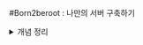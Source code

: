 #Born2beroot : 나만의 서버 구축하기

<details>
  <summary>개념 정리</summary>
  ###가상머신이란?
  ###리눅스란?
  ###LVM
</details>
